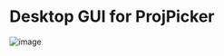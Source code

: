 # Desktop GUI for ProjPicker

![image](https://user-images.githubusercontent.com/7456117/124940674-2d3f8680-dfd8-11eb-9a8c-7078543043f4.png)
